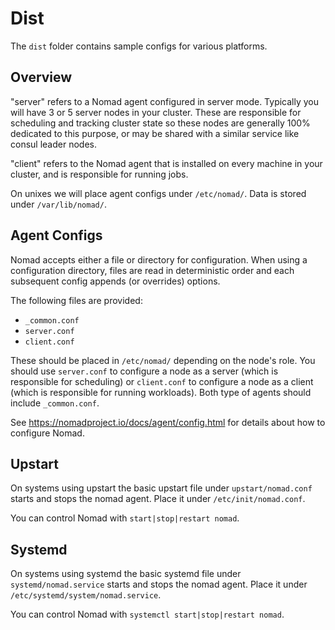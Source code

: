 # Dist

The `dist` folder contains sample configs for various platforms.

## Overview

"server" refers to a Nomad agent configured in server mode. Typically you will have 3 or 5 server nodes in your cluster. These are responsible for scheduling and tracking cluster state so these nodes are generally 100% dedicated to this purpose, or may be shared with a similar service like consul leader nodes.

"client" refers to the Nomad agent that is installed on every machine in your cluster, and is responsible for running jobs.

On unixes we will place agent configs under `/etc/nomad/`. Data is stored under `/var/lib/nomad/`.

## Agent Configs

Nomad accepts either a file or directory for configuration. When using a configuration directory, files are read in deterministic order and each subsequent config appends (or overrides) options.

The following files are provided:

- `_common.conf`
- `server.conf`
- `client.conf`

These should be placed in `/etc/nomad/` depending on the node's role. You should use `server.conf` to configure a node as a server (which is responsible for scheduling) or `client.conf` to configure a node as a client (which is responsible for running workloads). Both type of agents should include `_common.conf`.

See <https://nomadproject.io/docs/agent/config.html> for details about how to configure Nomad.

## Upstart

On systems using upstart the basic upstart file under `upstart/nomad.conf` starts and stops the nomad agent. Place it under `/etc/init/nomad.conf`.

You can control Nomad with `start|stop|restart nomad`.

## Systemd

On systems using systemd the basic systemd file under `systemd/nomad.service` starts and stops the nomad agent. Place it under `/etc/systemd/system/nomad.service`.

You can control Nomad with `systemctl start|stop|restart nomad`.